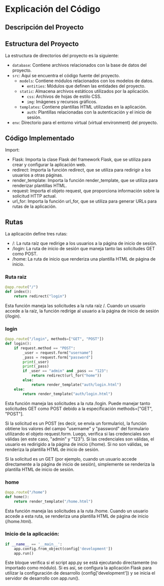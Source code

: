 #  Explicación del Código

## Descripción del Proyecto


## Estructura del Proyecto
La estructura de directorios del proyecto es la siguiente:

- `database`: Contiene archivos relacionados con la base de datos del proyecto.
- `src`: Aquí se encuentra el código fuente del proyecto.
  - `models`: Contiene módulos relacionados con los modelos de datos.
    - `entities`: Módulos que definen las entidades del proyecto.
  - `static`: Almacena archivos estáticos utilizados por la aplicación.
    - `css`: Archivos de hojas de estilo CSS.
    - `img`: Imágenes y recursos gráficos.
  - `templates`: Contiene plantillas HTML utilizadas en la aplicación.
    - `auth`: Plantillas relacionadas con la autenticación y el inicio de sesión.
- `env`: Directorio para el entorno virtual (virtual environment) del proyecto.



## Código Implementado
Import:

- Flask: Importa la clase Flask del framework Flask, que se utiliza para crear y configurar la aplicación web.
- redirect: Importa la función redirect, que se utiliza para redirigir a los usuarios a otras páginas.
- render_template: Importa la función render_template, que se utiliza para renderizar plantillas HTML.
- request: Importa el objeto request, que proporciona información sobre la solicitud HTTP actual.
- url_for: Importa la función url_for, que se utiliza para generar URLs para rutas de la aplicación.

## Rutas
La aplicación define tres rutas:

- /: La ruta raíz que redirige a los usuarios a la página de inicio de sesión.
- /login: La ruta de inicio de sesión que maneja tanto las solicitudes GET como POST.
- /home: La ruta de inicio que renderiza una plantilla HTML de página de inicio.


### Ruta raiz

``` python
@app.route("/")
def index():
    return redirect("login")

```

Esta función maneja las solicitudes a la ruta raíz /. Cuando un usuario accede a la raíz, la función redirige al usuario a la página de inicio de sesión (/login).

### login

``` python
@app.route("/login", methods=["GET", "POST"])
def login():
    if request.method == "POST":
        _user = request.form["username"]
        _pass = request.form["password"]
        print(_user)
        print(_pass)
        if _user == "admin" and _pass == "123":
            return redirect(url_for("home"))
        else:
            return render_template("auth/login.html")
    else:
        return render_template("auth/login.html")

```

Esta función maneja las solicitudes a la ruta /login. Puede manejar tanto solicitudes GET como POST debido a la especificación methods=["GET", "POST"].

Si la solicitud es un POST (es decir, se envía un formulario), la función obtiene los valores del campo "username" y "password" del formulario utilizando el objeto request.form. Luego, verifica si las credenciales son válidas (en este caso, "admin" y "123"). Si las credenciales son válidas, el usuario es redirigido a la página de inicio (/home). Si no son válidas, se renderiza la plantilla HTML de inicio de sesión.

Si la solicitud es un GET (por ejemplo, cuando un usuario accede directamente a la página de inicio de sesión), simplemente se renderiza la plantilla HTML de inicio de sesión.

### home


``` python
@app.route("/home")
def home():
    return render_template("/home.html")


```

Esta función maneja las solicitudes a la ruta /home. Cuando un usuario accede a esta ruta, se renderiza una plantilla HTML de página de inicio (/home.html).


### Inicio de la aplicación:

``` python
if __name__ == '__main__':
    app.config.from_object(config['development'])
    app.run()

```

Este bloque verifica si el script app.py se está ejecutando directamente (no importado como módulo). Si es así, se configura la aplicación Flask para utilizar la configuración de desarrollo (config['development']) y se inicia el servidor de desarrollo con app.run().

